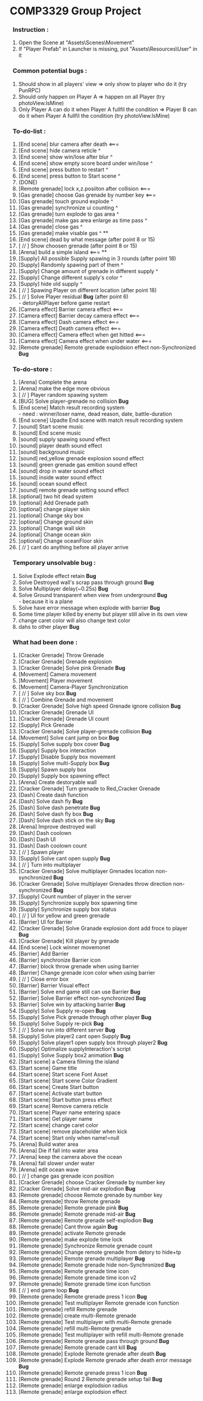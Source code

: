 # COMP3329 Group Project

### &nbsp;&nbsp;Instruction :
1. Open the Scene at "Assets\Scenes\Movement"
2. If "Player Prefab" in Launcher is missing, put "Assets\Resources\User" in it

### &nbsp;&nbsp;Common potential bugs :
1. Should show in all players' view => only show to player who do it (try PunRPC)
3. Should only happen on Player A => happen on all Player (try photoView.IsMine)
4. Only Player A can do it when Player A fullfil the condition => Player B can do it when Player A fullfil the condition (try photoView.IsMine)

### &nbsp;&nbsp;To-do-list :
1. [End scene] blur camera after death <===
2. [End scene] hide camera reticle ^
3. [End scene] show win/lose after blur ^
4. [End scene] show empty score board under win/lose ^
5. [End scene] press button to restart ^
6. [End scene] press button to Start scene ^
7. (DONE)
8. [Remote grenade] lock x,z.posiiton after collision <===
9. [Gas grenade] choose Gas grenade by number key <===
10. [Gas grenade] touch ground explode ^
11. [Gas grenade] synchronize ui counting ^
12. [Gas grenade] turn explode to gas area ^
13. [Gas grenade] make gas area enlarge as time pass ^
14. [Gas grenade] close gas ^
15. [Gas grenade] make visable gas ^ **
16. [End scene] dead by what message (after point 8 or 15)
17. [ // ] Show choosen grenade (after point 8 or 15)
18. [Arena] build a simple island <=== **
19. [Supply] All possible Supply spawing in 3 rounds (after point 18)
20. [Supply] Randomly spawing part of them ^
21. [Supply] Change amount of grenade in different supply ^
22. [Supply] Change different supply's color ^
23. [Supply] hide old supply ^
24. [ // ] Spawing Player on different location (after point 18)
25. [ // ] Solve Player residual **Bug** (after point 6)
</br> - detoryAllPlayer before game restart
26. [Camera effect] Barrier camera effect <===
26. [Camera effect] Barrier decay camera effect <===
28. [Camera effect] Dash camera effect <===
29. [Camera effect] Death camera effect <===
30. [Camera effect] Camera effect when get hitted <===
31. [Camera effect] Camera effect when under water <===
13. [Remote grenade] Remote grenade explodsion effect non-Synchronized **Bug**

### &nbsp;&nbsp;To-do-store :
1. [Arena] Complete the arena 
2. [Arena] make the edge more obvious
22. [ // ] Player random spawing system 
23. [BUG] Solve player-grenade no collision **Bug**
24. [End scene] Match result recording system
</br> - need : winner/loser name, dead reason, date, battle-duration
26. [End scene] Upadte End scene with match result recording system 
28. [sound] Start scene music 
29. [sound] End scene music 
31. [sound] supply spawing sound effect 
32. [sound] player death sound effect
31. [sound] background music
32. [sound] red,yellow grenade explosion sound effect
33. [sound] green grenade gas emition sound effect 
33. [sound] drop in water sound effect 
33. [sound] inside water sound effect 
33. [sound] ocean sound effect 
33. [sound] remote grenade setting sound effect 
35. [optional] two hit dead system
36. [optional] Add Grenade path 
37. [optional] change player skin 
38. [optional] Change sky box 
39. [optional] Change ground skin 
40. [optional] Change wall skin 
41. [optional] Change ocean skin 
42. [optional] Change oceanFloor skin  
43. [ // ] cant do anything before all player arrive 

### &nbsp;&nbsp;Temporary unsolvable bug :
1. Solve Explode effect retain **Bug**
3. Solve Destroyed wall's scrap pass through ground **Bug** 
4. Solve Multiplayer delay(~0.25s) **Bug**
5. Solve Ground transparent when view from underground **Bug**
</br> - because it is a plane
6. Solve have error message when explode with barrier **Bug**
7. Some time player killed by enemy but player still alive in its own view
8. change caret color will also change text color
9. dahs to other player **Bug**

### &nbsp;&nbsp;What had been done :
1. [Cracker Grenade] Throw Grenade 
2. [Cracker Grenade] Grenade explosion
3. [Cracker Grenade] Solve pink Grenade **Bug**
4. [Movement] Camera movement
5. [Movement] Player movement
6. [Movement] Camera-Player Synchronization
7. [ // ] Solve sky box **Bug** 
8. [ // ] Combine Grenade and movement
9. [Cracker Grenade] Solve high speed Grenade ignore collision **Bug**
10. [Cracker Grenade] Grenade UI
11. [Cracker Grenade] Grenade UI count
12. [Supply] Pick Grenade
13. [Cracker Grenade] Solve player-grenade collision **Bug**
14. [Movement] Solve cant jump on box **Bug**
15. [Supply] Solve supply box cover **Bug** 
16. [Supply] Supply box interaction
17. [Supply] Disable Supply box movement
18. [Supply] Solve multi-Supply box **Bug**
19. [Supply] Spawn supply box
20. [Supply] Supply box spawning effect
21. [Arena] Create destoryable wall
22. [Cracker Grenade] Turn grenade to Red_Cracker Grenade
23. [Dash] Create dash function
24. [Dash] Solve dash fly **Bug**
25. [Dash] Solve dash penetrate **Bug**
26. [Dash] Solve dash fly box **Bug**
27. [Dash] Solve dash stick on the sky **Bug**
28. [Arena] Improve destroyed wall
29. [Dash] Dash coolown
30. [Dash] Dash UI
31. [Dash] Dash coolown count
32. [ // ] Spawn player
33. [Supply] Solve cant open supply **Bug**
34. [ // ] Turn into multiplayer
35. [Cracker Grenade] Solve multiplayer Grenades location non-synchronized **Bug** 
36. [Cracker Grenade] Solve multiplayer Grenades throw direction non-synchronized **Bug**
37. [Supply] Count number of player in the server 
38. [Supply] Synchronize supply box spawning time
39. [Supply] Synchronize supply box status
40. [ // ] UI for yellow and green grenade
41. [Barrier] UI for Barrier
42. [Cracker Grenade] Solve Granade explosion dont add froce to player **Bug**
43. [Cracker Grenade] Kill player by grenade
44. [End scene] Lock winner movemonet
45. [Barrier] Add Barrier
46. [Barrier] synchronize Barrier icon
47. [Barrier] block throw grenade when using barrier
48. [Barrier] Change grenade icon color when using barrier
49. [ // ] Close error box
50. [Barrier] Barrier Visual effect
51. [Barrier] Solve end game still can use Barrier **Bug**
52. [Barrier] Solve Barrier effect non-synchronized **Bug**
53. [Barrier] Solve win by attacking barrier **Bug** 
54. [Supply] Solve Supply re-open **Bug** 
55. [Supply] Solve Pick grenade through other player **Bug**
56. [Supply] Solve Supply re-pick **Bug**
57. [ // ] Solve run into different server **Bug** 
58. [Supply] Solve player2 cant open Supply **Bug** 
59. [Supply] Solve player1 open supply box through player2 **Bug**
60. [Supply] Optimalize supplyInteraction's script
61. [Supply] Solve Supply box2 animation **Bug**
62. [Start scene] a Camera filming the island 
63. [Start scene] Game title
64. [Start scene] Start scene Font Asset
64. [Start scene] Start scene Color Gradient
65. [Start scene] Create Start button 
66. [Start scene] Activate start button
67. [Start scene] Start button press effect
68. [Start scene] Remove camera reticle 
69. [Start scene] Player name entering space
70. [Start scene] Get player name
71. [Start scene] change caret color
72. [Start scene] remove placeholder when kick
73. [Start scene] Start only when name!=null
74. [Arena] Build water area 
75. [Arena] Die if fall into water area 
50. [Arena] keep the camera above the ocean
51. [Arena] fall slower under water 
51. [Arena] edit ocean wave
52. [ // ] change gas grenade icon position
53. [Cracker Grenade] choose Cracker Grenade by number key 
53. [Cracker Grenade] Solve mid-air explodion **Bug** 
54. [Remote grenade] choose Remote grenade by number key 
54. [Remote grenade] throw Remote grenade
55. [Remote grenade] Remote grenade pink **Bug**
56. [Remote grenade] Remote grenade mid-air **Bug** 
57. [Remote grenade] Remote grenade self-explodion **Bug**
45. [Remote grenade] Cant throw again **Bug**
34. [Remote grenade] activate Remote grenade
10. [Remote grenade] make explode time lock 
11. [Remote grenade] Synchronize Remote grenade count
11. [Remote grenade] Change remote grenade from detory to hide+tp
12. [Remote grenade] Remote grenade multiplayer **Bug**
13. [Remote grenade] Remote grenade hide non-Synchronized **Bug**
57. [Remote grenade] Remote grenade time icon
57. [Remote grenade] Remote grenade time icon v2
57. [Remote grenade] Remote grenade time icon function
42. [ // ] end game loop **Bug**
43. [Remote grenade] Remote grenade press 1 icon **Bug**
50. [Remote grenade] Test multiplayer Remote grenade icon function
56. [Remote grenade] refill Remote grenade 
23. [Remote grenade] create multi-Remote grenade 
23. [Remote grenade] Test multiplayer with multi-Remote grenade 
56. [Remote grenade] refill multi-Remote grenade 
56. [Remote grenade] Test multiplayer with refill multi-Remote grenade 
57. [Remote grenade] Remote grenade pass through ground **Bug**
58. [Remote grenade] Remote grenade cant kill **Bug**
59. [Remote grenade] Explode Remote grenade after death **Bug**
60. [Remote grenade] Explode Remote grenade after death error message **Bug**
61. [Remote grenade] Remote grenade press 1 icon **Bug**
62. [Remote grenade] Round 2 Remote grenade setup fail **Bug**
63. [Remote grenade] enlarge explodsion radius 
64. [Remote grenade] enlarge explodsion effect 


